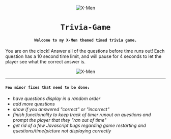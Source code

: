 <div align="center">

![X-Men](https://jonmeidell.github.io/assets/images/x-men-logo.jpg)
# `Trivia-Game`

#### `Welcome to my X-Men themed timed trivia game.`
</div>

You are on the clock!  Answer all of the questions before time runs out!  Each question has a 10 second time limit, and will pause for 4 seconds to let the player see what the correct answer is.

<div align="center">

![X-Men](https://jonmeidell.github.io/X-Men/assets/images/readme.jpg)
</div>

<hr>

#### `Few minor fixes that need to be done:`
  * _have questions display in a random order_
  * _add more questions_
  * _show if you answered "correct" or "incorrect"_
  * _finish functionality to keep track of timer runout on questions and prompt the player that they "ran out of time"_
  * _get rid of a few Javascript bugs regarding game restarting and questions/time/picture not displaying correctly_
